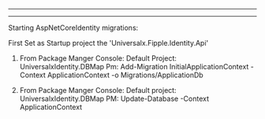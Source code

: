 ﻿-------------------------------------------------------------------------------------
-------------------------------------------------------------------------------------
   Starting AspNetCoreIdentity migrations:

First Set as Startup project the 'Universalx.Fipple.Identity.Api'

1. From Package Manger Console:
   Default Project: UniversalxIdentity.DBMap
   Pm: Add-Migration InitialApplicationContext -Context ApplicationContext -o Migrations/ApplicationDb

2. From Package Manger Console:
   Default project: UniversalxIdentity.DBMap
   PM: Update-Database -Context ApplicationContext